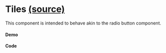 Tiles [(source)](https://github.com/bullhorn/novo-elements/blob/master/src/elements/tiles)
==========================================================================================

This component is intended to behave akin to the radio button component.

#### Demo

<code-example example="tiles-usage"></code-example>
  
#### Code
